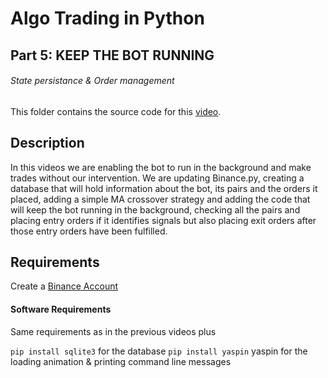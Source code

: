 # Algo Trading in Python
## Part 5: KEEP THE BOT RUNNING 
###### State persistance & Order management

This folder contains the source code for this [video](https://youtu.be/Cr7nQYl3iH8).

## Description

In this videos we are enabling the bot to run in the background and make trades without our intervention. We are updating Binance.py, creating a database that will hold information about the bot, its pairs and the orders it placed, adding a simple MA crossover strategy and adding the code that will keep the bot running in the background, checking all the pairs and placing entry orders if it identifies signals but also placing exit orders after those entry orders have been fulfilled.

## Requirements

Create a [Binance Account](https://www.binance.com/?ref=10961872)

#### Software Requirements

Same requirements as in the previous videos plus

``` pip install sqlite3 ``` for the database
``` pip install yaspin ``` yaspin for the loading animation & printing command line messages 

